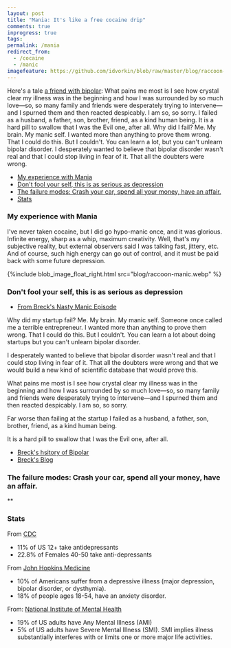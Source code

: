 ```yaml
---
layout: post
title: "Mania: It's like a free cocaine drip"
comments: true
inprogress: true
tags:
permalink: /mania
redirect_from:
  - /cocaine
  - /manic
imagefeature: https://github.com/idvorkin/blob/raw/master/blog/raccoon-manic.webp
---
```


Here's a tale [a friend with bipolar](https://breckyunits.com/a-manic-startup.html): What pains me most is I see how crystal clear my illness was in the beginning and how I was surrounded by so much love—so, so many family and friends were desperately trying to intervene—and I spurned them and then reacted despicably. I am so, so sorry. I failed as a husband, a father, son, brother, friend, as a kind human being. It is a hard pill to swallow that I was the Evil one, after all. Why did I fail? Me. My brain. My manic self. I wanted more than anything to prove them wrong. That I could do this. But I couldn't. You can learn a lot, but you can't unlearn bipolar disorder. I desperately wanted to believe that bipolar disorder wasn't real and that I could stop living in fear of it. That all the doubters were wrong.

<!-- prettier-ignore-start -->

<!-- vim-markdown-toc GFM -->

- [My experience with Mania](#my-experience-with-mania)
- [Don't fool your self, this is as serious as depression](#dont-fool-your-self-this-is-as-serious-as-depression)
- [The failure modes: Crash your car, spend all your money, have an affair.](#the-failure-modes-crash-your-car-spend-all-your-money-have-an-affair)
- [Stats](#stats)

<!-- vim-markdown-toc -->

### My experience with Mania

I've never taken cocaine, but I did go hypo-manic once, and it was glorious. Infinite energy, sharp as a whip, maximum creativity. Well, that's my subjective reality, but external observers said I was talking fast, jittery, etc. And of course, such high energy can go out of control, and it must be paid back with some future depression.

{%include blob_image_float_right.html src="blog/raccoon-manic.webp" %}

### Don't fool your self, this is as serious as depression

- [From Breck's Nasty Manic Episode](https://breckyunits.com/a-manic-startup.html)

Why did my startup fail? Me. My brain. My manic self. Someone once called me a terrible entrepreneur. I wanted more than anything to prove them wrong. That I could do this. But I couldn't. You can learn a lot about doing startups but you can't unlearn bipolar disorder.

I desperately wanted to believe that bipolar disorder wasn't real and that I could stop living in fear of it. That all the doubters were wrong and that we would build a new kind of scientific database that would prove this.

What pains me most is I see how crystal clear my illness was in the beginning and how I was surrounded by so much love—so, so many family and friends were desperately trying to intervene—and I spurned them and then reacted despicably. I am so, so sorry.

Far worse than failing at the startup I failed as a husband, a father, son, brother, friend, as a kind human being.

It is a hard pill to swallow that I was the Evil one, after all.

- [Breck's hsitory of Bipolar](https://breckyunits.com/bipolarDisorder.html)
- [Breck's Blog](https://breckyunits.com/bipolar.html)

### The failure modes: Crash your car, spend all your money, have an affair.

\*\*

### Stats

From [CDC](https://www.cdc.gov/nchs/products/databriefs/db76.htm)

- 11% of US 12+ take antidepressants
- 22.8% of Females 40-50 take anti-depressants

From [John Hopkins Medicine](https://www.hopkinsmedicine.org/health/wellness-and-prevention/mental-health-disorder-statistics)

- 10% of Americans suffer from a depressive illness (major depression, bipolar disorder, or dysthymia).
- 18% of people ages 18-54, have an anxiety disorder.

From: [National Institute of Mental Health](https://www.nimh.nih.gov/health/statistics/mental-illness.shtml)

- 19% of US adults have Any Mental Illness (AMI)
- 5% of US adults have Severe Mental Illness (SMI). SMI implies illness substantially interferes with or limits one or more major life activities.
